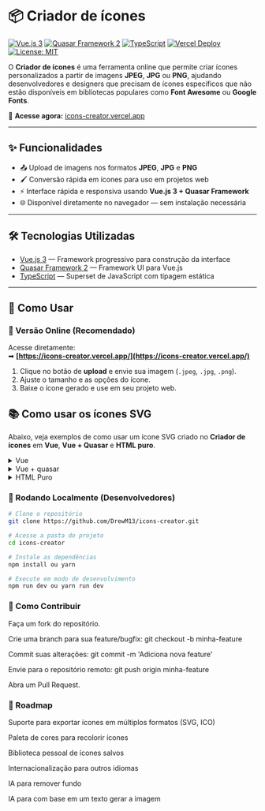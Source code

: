# 📦 Criador de ícones

[![Vue.js 3](https://img.shields.io/badge/Vue.js-3-42b883?logo=vue.js&logoColor=white)](https://vuejs.org/)
[![Quasar Framework 2](https://img.shields.io/badge/Quasar-2-1976d2?logo=quasar&logoColor=white)](https://quasar.dev/)
[![TypeScript](https://img.shields.io/badge/TypeScript-4-3178c6?logo=typescript&logoColor=white)](https://www.typescriptlang.org/)
[![Vercel Deploy](https://img.shields.io/badge/Deploy-Vercel-black?logo=vercel&logoColor=white)](https://icons-creator.vercel.app/)
[![License: MIT](https://img.shields.io/badge/License-MIT-yellow.svg)](LICENSE)

O **Criador de ícones** é uma ferramenta online que permite criar ícones personalizados a partir de imagens **JPEG**, **JPG** ou **PNG**, ajudando desenvolvedores e designers que precisam de ícones específicos que não estão disponíveis em bibliotecas populares como **Font Awesome** ou **Google Fonts**.

🔗 **Acesse agora:** [icons-creator.vercel.app](https://icons-creator.vercel.app/)

---

## ✨ Funcionalidades

- 📤 Upload de imagens nos formatos **JPEG**, **JPG** e **PNG**
- 🖌 Conversão rápida em ícones para uso em projetos web
- ⚡ Interface rápida e responsiva usando **Vue.js 3 + Quasar Framework**
- 🌐 Disponível diretamente no navegador — sem instalação necessária

---

## 🛠 Tecnologias Utilizadas

- [Vue.js 3](https://vuejs.org/) — Framework progressivo para construção da interface
- [Quasar Framework 2](https://quasar.dev/) — Framework UI para Vue.js
- [TypeScript](https://www.typescriptlang.org/) — Superset de JavaScript com tipagem estática

---

## 🚀 Como Usar

### 🔹 Versão Online (Recomendado)
Acesse diretamente:  
➡ **[https://icons-creator.vercel.app/](https://icons-creator.vercel.app/)**

1. Clique no botão de **upload** e envie sua imagem (`.jpeg`, `.jpg`, `.png`).
2. Ajuste o tamanho e as opções do ícone.
3. Baixe o ícone gerado e use em seu projeto web.

## 📚 Como usar os ícones SVG

Abaixo, veja exemplos de como usar um ícone SVG criado no **Criador de ícones** em **Vue**, **Vue + Quasar** e **HTML puro**.

<details>
<summary> Vue </summary>

```vue
<template>
    <div>
    <img src="/icon.svg" > //Adicione o caminho onde está salvo o ícone no src
  </div>
</template>
```
</details>

<details>
<summary> Vue + quasar </summary>

```vue
<template>
    <div>
    <q-icon name="img:/icon.svg" /> //Adicione o caminho onde está salvo o ícone no name e ao usar coloque 'img:caminho'
  </div>
</template>
```
</details>

<details>
  <summary> HTML Puro</summary>
  
  ```html
<!DOCTYPE html>
<html lang="pt-br">
<head>
    <meta charset="UTF-8">
    <meta name="viewport" content="width=device-width, initial-scale=1.0">
    <title>Document</title>
</head>
<body>
<img src="/icon.svg" alt="Ícone" /> //Adicione o caminho onde está salvo o ícone no src
</body>
</html>
```
</details>


### 🔹 Rodando Localmente (Desenvolvedores)

```bash
# Clone o repositório
git clone https://github.com/DrewM13/icons-creator.git

# Acesse a pasta do projeto
cd icons-creator

# Instale as dependências
npm install ou yarn

# Execute em modo de desenvolvimento
npm run dev ou yarn run dev
```

### 🤝 Como Contribuir
Faça um fork do repositório.

Crie uma branch para sua feature/bugfix:
git checkout -b minha-feature

Commit suas alterações:
git commit -m 'Adiciona nova feature'

Envie para o repositório remoto:
git push origin minha-feature

Abra um Pull Request.

### 📌 Roadmap
 Suporte para exportar ícones em múltiplos formatos (SVG, ICO)

 Paleta de cores para recolorir ícones

 Biblioteca pessoal de ícones salvos

 Internacionalização para outros idiomas

 IA para remover fundo
 
 IA para com base em um texto gerar a imagem

 
